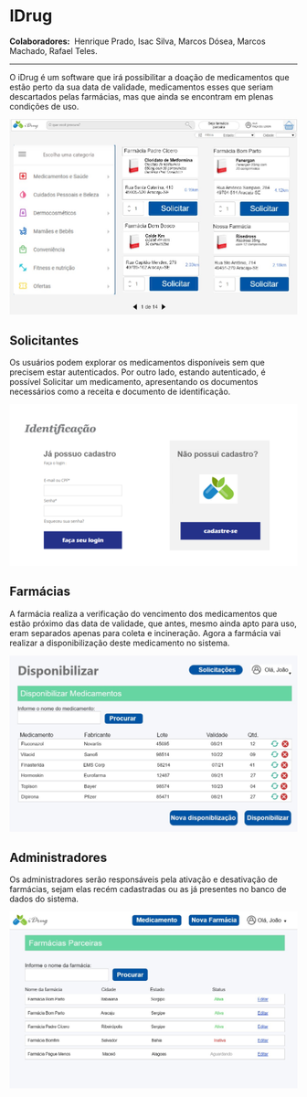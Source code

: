 ﻿# IDrug

**Colaboradores:**  Henrique Prado, Isac Silva, Marcos Dósea, Marcos Machado, Rafael Teles.
***

O iDrug é um software que irá possibilitar a doação de medicamentos que estão perto da sua data de validade, medicamentos esses que seriam descartados pelas farmácias, mas que ainda se encontram em plenas condições de uso. 

<p align="center" >
   <img src="./Requisitos/Prototipos/Visao - Solicitante/TELA000.jpg" width="650px" >
</p>


## Solicitantes

Os usuários podem explorar os medicamentos disponíveis sem que precisem estar autenticados. Por outro lado, estando autenticado, é possível Solicitar um medicamento, apresentando os documentos necessários como a receita e documento de identificação.

<p align="center" >
   <img src="./Requisitos/Prototipos/Visao - Solicitante/TELA001.png" width="650px" >
</p>


## Farmácias

A farmácia realiza a verificação do vencimento dos medicamentos que estão próximo das data de validade, que antes, mesmo ainda apto para uso,  eram separados apenas para coleta e incineração. Agora a farmácia vai realizar a disponibilização deste medicamento no sistema.

<p align="center" >
   <img src="./Requisitos/Prototipos/Visao - Farmacêutico/TELA012.jpg" width="650px" >
</p>


## Administradores

Os administradores serão responsáveis pela ativação e desativação  de farmácias, sejam elas recém cadastradas ou as já presentes no banco de dados do sistema. 

<p align="center" >
   <img src="./Requisitos/Prototipos/Visao - Administrador/TELA001.jpg" width="650px" >
</p>

